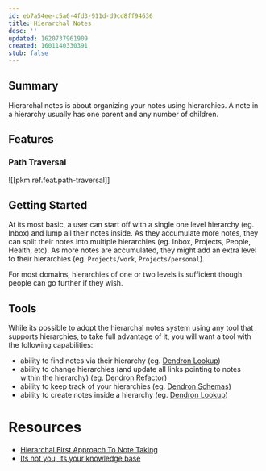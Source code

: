 ```yaml
---
id: eb7a54ee-c5a6-4fd3-911d-d9cd8ff94636
title: Hierarchal Notes
desc: ''
updated: 1620737961909
created: 1601140330391
stub: false
---
```

## Summary

Hierarchal notes is about organizing your notes using hierarchies. A note in a hierarchy usually has one parent and any number of children.

## Features

### Path Traversal

![[pkm.ref.feat.path-traversal]]

## Getting Started

At its most basic, a user can start off with a single one level hierarchy (eg. Inbox) and lump all their notes inside. As they accumulate more notes, they can split their notes into multiple hierarchies (eg. Inbox, Projects, People, Health, etc). As more notes are accumulated, they might add an extra level to their hierarchies (eg. `Projects/work`, `Projects/personal`).

For most domains, hierarchies of one or two levels is sufficient though people can go further if they wish.

## Tools

While its possible to adopt the hierarchal notes system using any tool that supports hierarchies, to take full advantage of it, you will want a tool with the following capabilities:

- ability to find notes via their hierarchy (eg. [Dendron Lookup](https://dendron.so/notes/a7c3a810-28c8-4b47-96a6-8156b1524af3.html))
- ability to change hierarchies (and update all links pointing to notes within the hierarchy) (eg. [Dendron Refactor](https://dendron.so/notes/eea2b078-1acc-4071-a14e-18299fc28f47.html#refactor-hierarchy))
- ability to keep track of your hierarchies (eg. [Dendron Schemas](https://dendron.so/notes/c5e5adde-5459-409b-b34d-a0d75cbb1052.html))
- ability to create notes inside a hierarchy (eg. [Dendron Lookup](https://dendron.so/notes/a7c3a810-28c8-4b47-96a6-8156b1524af3.html#creating-notes))

# Resources

- [Hierarchal First Approach To Note Taking](https://www.kevinslin.com/notes/3dd58f62-fee5-4f93-b9f1-b0f0f59a9b64.html)
- [Its not you, its your knowledge base](https://www.kevinslin.com/notes/e1455752-b052-4212-ac6e-cc054659f2bb.html)

